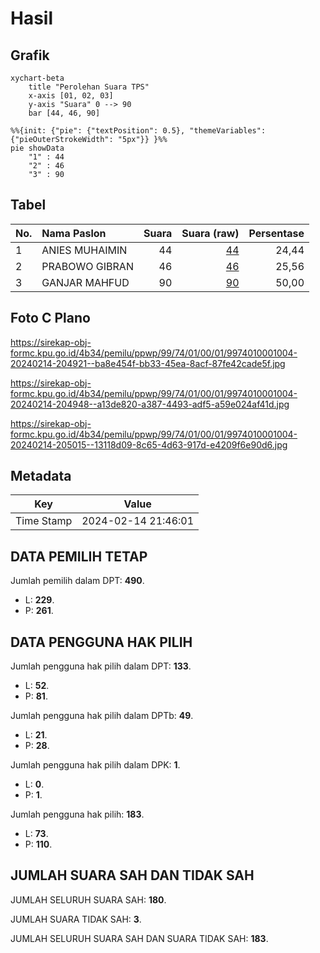 # Hasil

## Grafik

```mermaid
xychart-beta
    title "Perolehan Suara TPS"
    x-axis [01, 02, 03]
    y-axis "Suara" 0 --> 90
    bar [44, 46, 90]
```

```mermaid
%%{init: {"pie": {"textPosition": 0.5}, "themeVariables": {"pieOuterStrokeWidth": "5px"}} }%%
pie showData
    "1" : 44
    "2" : 46
    "3" : 90
```

## Tabel

| No. | Nama Paslon    | Suara | Suara (raw) | Persentase |
|:--- |:-------------- | -----:| -----------:| ----------:|
| 1   | ANIES MUHAIMIN | 44    | [44][p-1]   | 24,44      |
| 2   | PRABOWO GIBRAN | 46    | [46][p-2]   | 25,56      |
| 3   | GANJAR MAHFUD  | 90    | [90][p-3]   | 50,00      |


[p-1]: https://github.com/gigit-pemilu/pemilu-2024-99-luar-negeri/blob/main/pilpres/hitung-suara/sub/99-luar-negeri/sub/74-melbourne-australia/sub/01-melbourne-australia/sub/0001-melbourne-australia/sub/004-tps-003/sub/paslon-1.txt
[p-2]: https://github.com/gigit-pemilu/pemilu-2024-99-luar-negeri/blob/main/pilpres/hitung-suara/sub/99-luar-negeri/sub/74-melbourne-australia/sub/01-melbourne-australia/sub/0001-melbourne-australia/sub/004-tps-003/sub/paslon-2.txt
[p-3]: https://github.com/gigit-pemilu/pemilu-2024-99-luar-negeri/blob/main/pilpres/hitung-suara/sub/99-luar-negeri/sub/74-melbourne-australia/sub/01-melbourne-australia/sub/0001-melbourne-australia/sub/004-tps-003/sub/paslon-3.txt

## Foto C Plano

https://sirekap-obj-formc.kpu.go.id/4b34/pemilu/ppwp/99/74/01/00/01/9974010001004-20240214-204921--ba8e454f-bb33-45ea-8acf-87fe42cade5f.jpg

https://sirekap-obj-formc.kpu.go.id/4b34/pemilu/ppwp/99/74/01/00/01/9974010001004-20240214-204948--a13de820-a387-4493-adf5-a59e024af41d.jpg

https://sirekap-obj-formc.kpu.go.id/4b34/pemilu/ppwp/99/74/01/00/01/9974010001004-20240214-205015--13118d09-8c65-4d63-917d-e4209f6e90d6.jpg


## Metadata

| Key        | Value               |
| ---------- | ------------------- |
| Time Stamp | 2024-02-14 21:46:01 |


## DATA PEMILIH TETAP

Jumlah pemilih dalam DPT: **490**.
 * L: **229**.
 * P: **261**.

## DATA PENGGUNA HAK PILIH

Jumlah pengguna hak pilih dalam DPT: **133**.
 * L: **52**.
 * P: **81**.

Jumlah pengguna hak pilih dalam DPTb: **49**.
 * L: **21**.
 * P: **28**.

Jumlah pengguna hak pilih dalam DPK: **1**.
 * L: **0**.
 * P: **1**.

Jumlah pengguna hak pilih: **183**.
 * L: **73**.
 * P: **110**.

## JUMLAH SUARA SAH DAN TIDAK SAH

JUMLAH SELURUH SUARA SAH: **180**.

JUMLAH SUARA TIDAK SAH: **3**.

JUMLAH SELURUH SUARA SAH DAN SUARA TIDAK SAH: **183**.



